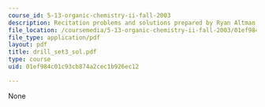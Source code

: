 ```yaml
---
course_id: 5-13-organic-chemistry-ii-fall-2003
description: Recitation problems and solutions prepared by Ryan Altman.
file_location: /coursemedia/5-13-organic-chemistry-ii-fall-2003/01ef984c01c93cb874a2cec1b926ec12_drill_set3_sol.pdf
file_type: application/pdf
layout: pdf
title: drill_set3_sol.pdf
type: course
uid: 01ef984c01c93cb874a2cec1b926ec12

---
```

None